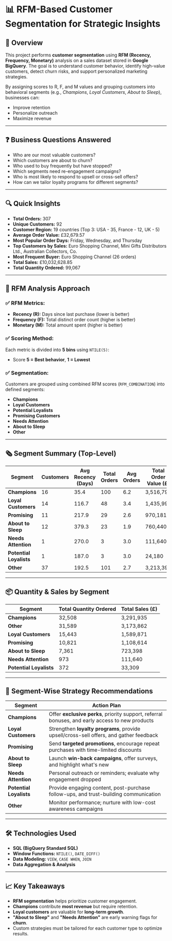 # 📊 RFM-Based Customer Segmentation for Strategic Insights

## 📌 Overview

This project performs **customer segmentation** using **RFM (Recency, Frequency, Monetary)** analysis on a sales dataset stored in **Google BigQuery**. The goal is to understand customer behavior, identify high-value customers, detect churn risks, and support personalized marketing strategies.

By assigning scores to R, F, and M values and grouping customers into behavioral segments (e.g., *Champions*, *Loyal Customers*, *About to Sleep*), businesses can:

* Improve retention
* Personalize outreach
* Maximize revenue

---

## ❓ Business Questions Answered

* Who are our most valuable customers?
* Which customers are about to churn?
* Who used to buy frequently but have stopped?
* Which segments need re-engagement campaigns?
* Who is most likely to respond to upsell or cross-sell offers?
* How can we tailor loyalty programs for different segments?

---

## 🔍 Quick Insights

* **Total Orders:** 307
* **Unique Customers:** 92
* **Customer Region:** 19 countries (Top 3: USA - 35, France - 12, UK - 5)
* **Average Order Value:** £32,679.57
* **Most Popular Order Days:** Friday, Wednesday, and Thursday
* **Top Customers by Sales:** Euro Shopping Channel, Mini Gifts Distributors Ltd., Australian Collectors, Co.
* **Most Frequent Buyer:** Euro Shopping Channel (26 orders)
* **Total Sales:** £10,032,628.85
* **Total Quantity Ordered:** 99,067

---

## 🧠 RFM Analysis Approach

### ✅ RFM Metrics:

* **Recency (R):** Days since last purchase (lower is better)
* **Frequency (F):** Total distinct order count (higher is better)
* **Monetary (M):** Total amount spent (higher is better)

### ✅ Scoring Method:

Each metric is divided into **5 bins** using `NTILE(5)`:

* Score **5 = Best behavior**, **1 = Lowest**

### ✅ Segmentation:

Customers are grouped using combined RFM scores (`RFM_COMBINATION`) into defined segments:

* **Champions**
* **Loyal Customers**
* **Potential Loyalists**
* **Promising Customers**
* **Needs Attention**
* **About to Sleep**
* **Other**

---

## 🗞 Segment Summary (Top-Level)

| Segment                 | Customers | Avg Recency (Days) | Total Orders | Avg Orders | Total Order Value (£) | Avg Order Value (£) |
| ----------------------- | --------- | ------------------ | ------------ | ---------- | --------------------- | ------------------- |
| **Champions**           | 16        | 35.4               | 100          | 6.2        | 3,516,792             | 219,799.5           |
| **Loyal Customers**     | 14        | 116.7              | 48           | 3.4        | 1,435,999             | 102,571.4           |
| **Promising**           | 11        | 217.9              | 29           | 2.6        | 970,181               | 88,198.3            |
| **About to Sleep**      | 12        | 379.3              | 23           | 1.9        | 760,440               | 63,370.0            |
| **Needs Attention**     | 1         | 270.0              | 3            | 3.0        | 111,640               | 111,640.0           |
| **Potential Loyalists** | 1         | 187.0              | 3            | 3.0        | 24,180                | 24,180.0            |
| **Other**               | 37        | 192.5              | 101          | 2.7        | 3,213,395             | 86,848.5            |

---

## 📦 Quantity & Sales by Segment

| Segment                 | Total Quantity Ordered | Total Sales (£) |
| ----------------------- | ---------------------- | --------------- |
| **Champions**           | 32,508                 | 3,291,935       |
| **Other**               | 31,589                 | 3,173,862       |
| **Loyal Customers**     | 15,443                 | 1,589,871       |
| **Promising**           | 10,821                 | 1,108,614       |
| **About to Sleep**      | 7,361                  | 723,398         |
| **Needs Attention**     | 973                    | 111,640         |
| **Potential Loyalists** | 372                    | 33,309          |

---

## 🌟 Segment-Wise Strategy Recommendations

| Segment                 | Action Plan                                                                                     |
| ----------------------- | ----------------------------------------------------------------------------------------------- |
| **Champions**           | Offer **exclusive perks**, priority support, referral bonuses, and early access to new products |
| **Loyal Customers**     | Strengthen **loyalty programs**, provide upsell/cross-sell offers, and gather feedback          |
| **Promising**           | Send **targeted promotions**, encourage repeat purchases with time-limited discounts            |
| **About to Sleep**      | Launch **win-back campaigns**, offer surveys, and highlight what's new                          |
| **Needs Attention**     | Personal outreach or reminders; evaluate why engagement dropped                                 |
| **Potential Loyalists** | Provide engaging content, post-purchase follow-ups, and trust-building communication            |
| **Other**               | Monitor performance; nurture with low-cost awareness campaigns                                  |

---

## 🛠 Technologies Used

* **SQL (BigQuery Standard SQL)**
* **Window Functions:** `NTILE()`, `DATE_DIFF()`
* **Data Modeling:** `VIEW`, `CASE WHEN`, `JOIN`
* **Data Aggregation & Analysis**

---

## 📈 Key Takeaways

* **RFM segmentation** helps prioritize customer engagement.
* **Champions** contribute **most revenue** but require retention.
* **Loyal customers** are valuable for **long-term growth**.
* **"About to Sleep"** and **"Needs Attention"** are early warning flags for **churn**.
* Custom strategies must be tailored for each customer type to optimize results.

